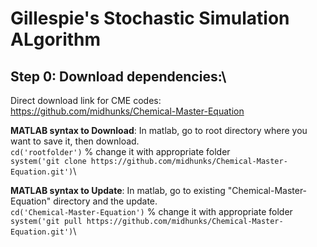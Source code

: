 # Gillespie's Stochastic Simulation ALgorithm

## Step 0: Download dependencies:\
Direct download link for CME codes: https://github.com/midhunks/Chemical-Master-Equation

**MATLAB syntax to Download**: In matlab, go to root directory where you want to save it, then download.\
`cd('rootfolder')` % change it with appropriate folder\
`system('git clone https://github.com/midhunks/Chemical-Master-Equation.git')`\

**MATLAB syntax to Update**: In matlab, go to existing "Chemical-Master-Equation" directory and the update.\
`cd('Chemical-Master-Equation')` % change it with appropriate folder\
`system('git pull https://github.com/midhunks/Chemical-Master-Equation.git')`\


